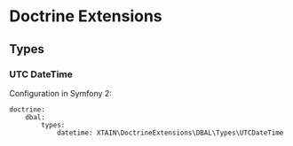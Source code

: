 # Doctrine Extensions

## Types

### UTC DateTime

Configuration in Symfony 2:

    doctrine:
        dbal:
            types:
                datetime: XTAIN\DoctrineExtensions\DBAL\Types\UTCDateTime